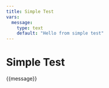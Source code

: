 ```yaml
---
title: Simple Test
vars:
  message:
    type: text
    default: "Hello from simple test"
---
```


# Simple Test

{{message}}
